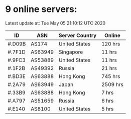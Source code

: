 # 9 online servers:

Latest update at: Tue May 05 21:10:12 UTC 2020

| ID | ASN | Server Country | Online |
| -- | --- | -------------- | ------ |
| #.D09B | AS174 | United States | 120 hrs |
| #.7F1D | AS63949 | Singapore | 11 hrs |
| #.9FC3 | AS53889 | United States | 11 hrs |
| #.1F2B | AS49392 | Russia | 21 hrs |
| #.BD3E | AS63888 | Hong Kong | 745 hrs |
| #.2A79 | AS63949 | Japan | 2509 hrs |
| #.33B9 | AS63888 | Hong Kong | 7 hrs |
| #.A797 | AS51659 | Russia | 6 hrs |
| #.E140 | AS8100 | United States | 5 hrs |

